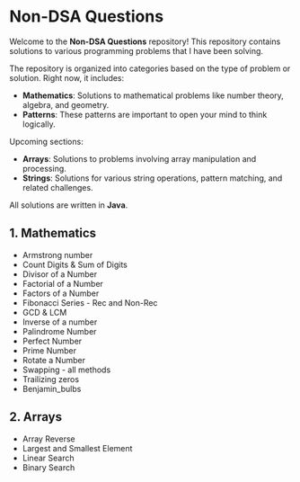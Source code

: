 
# Non-DSA Questions

Welcome to the **Non-DSA Questions** repository! This repository contains solutions to various programming problems that I have been solving. 

The repository is organized into categories based on the type of problem or solution. Right now, it includes:
- **Mathematics**: Solutions to mathematical problems like number theory, algebra, and geometry.
- **Patterns**: These patterns are important to open your mind to think logically.

Upcoming sections:
- **Arrays**: Solutions to problems involving array manipulation and processing.
- **Strings**: Solutions for various string operations, pattern matching, and related challenges.

All solutions are written in **Java**.

## 1. Mathematics

  - Armstrong number
  - Count Digits & Sum of Digits
  - Divisor of a Number
  - Factorial of a Number
  - Factors of a Number
  - Fibonacci Series - Rec and Non-Rec
  - GCD & LCM
  - Inverse of a number
  - Palindrome Number
  - Perfect Number
  - Prime Number 
  - Rotate a Number
  - Swapping - all methods
  - Trailizing zeros
  - Benjamin_bulbs


## 2. Arrays 
  - Array Reverse
  - Largest and Smallest Element
  - Linear Search
  - Binary Search

